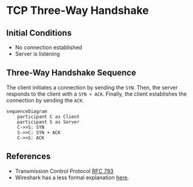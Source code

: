 # TCP Three-Way Handshake

## Initial Conditions

+ No connection established
+ Server is listening

## Three-Way Handshake Sequence

The client initiates a connection by sending the `SYN`.
Then, the server responds to the client with a `SYN + ACK`.
Finally, the client establishes the connection by sending the `ACK`.

```mermaid
sequenceDiagram
    participant C as Client
    participant S as Server
    C->>S: SYN
    S->>C: SYN + ACK
    C->>S: ACK
```

## References

+ Transmission Control Protocol [RFC 793](https://www.rfc-editor.org/rfc/rfc793.html)
+ Wireshark has a less formal explanation [here](https://wiki.wireshark.org/TCP_3_way_handshaking).
